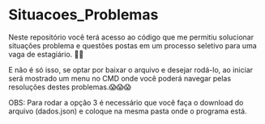# Situacoes_Problemas

Neste repositório você terá acesso ao código que me permitiu solucionar situações problema e questões postas em um processo seletivo para uma vaga de estagiário. 👀🧠

E não é só isso, se optar por baixar o arquivo e desejar rodá-lo, ao iniciar será mostrado um menu no CMD onde você poderá navegar pelas resoluções destes problemas.😱😱😱

OBS: Para rodar a opção 3 é necessário que você faça o download do arquivo (dados.json) e coloque na mesma pasta onde o programa está.

